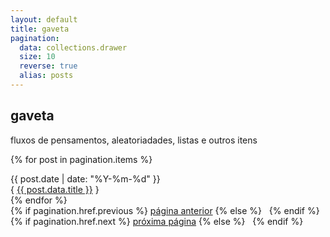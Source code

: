 ```yaml
---
layout: default
title: gaveta
pagination:
  data: collections.drawer
  size: 10
  reverse: true
  alias: posts
---
```


## <span class="section-title">gaveta</span>

fluxos de pensamentos, aleatoriadades, listas e outros itens

{% for post in pagination.items %}
  <article>
      <div class="blogroll">
      <div class="blogroll-date">{{ post.date | date: "%Y-%m-%d" }}</div>
      <div class="blogroll-title">{ <a href="{{ post.url }}">{{ post.data.title }}</a> }</div>
    </div>
  </article>
{% endfor %}

<nav class="pagination">
  {% if pagination.href.previous %}
    <a href="{{ pagination.href.previous }}">página anterior</a>
  {% else %}
    &nbsp;
  {% endif %}
  {% if pagination.href.next %}
    <a href="{{ pagination.href.next }}">próxima página</a>
  {% else %}
    &nbsp;
  {% endif %}
</nav>